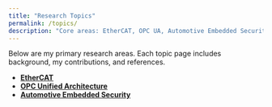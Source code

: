 ```yaml
---
title: "Research Topics"
permalink: /topics/
description: "Core areas: EtherCAT, OPC UA, Automotive Embedded Security"
---
```


Below are my primary research areas. Each topic page includes background, my contributions, and references.

- **[EtherCAT](/topics/ethercat/)**
- **[OPC Unified Architecture](/topics/opc-ua/)**
- **[Automotive Embedded Security](/topics/automotive-embedded-security/)**
